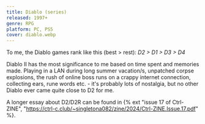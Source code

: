 ```yaml
---
title: Diablo (series)
released: 1997+
genre: RPG
platform: PC, PS5
cover: diablo.webp
---
```


To me, the Diablo games rank like this (best > rest):
*D2 > D1 > D3 > D4*

Diablo II has the most significance to me based on time spent and memories made. Playing in a LAN during long summer vacation/s, unpatched corpse explosions, the rush of online boss runs on a crappy internet connection, collecting ears, rune words etc. - it's probably lots of nostalgia, but no other Diablo ever came quite close to D2 for me.

A longer essay about D2/D2R can be found in {% ext "issue 17 of Ctrl-ZINE", "https://ctrl-c.club/~singletona082/zine/2024/Ctrl-ZINE.Issue.17.pdf" %}.
